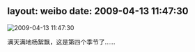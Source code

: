 layout: weibo
date: 2009-04-13 11:47:30
---
<meta name="referrer" content="no-referrer" />

<img src="/images/favicon.ico" style="float: left;"/>2009-04-13 11:47:30

满天满地杨絮飘，这是第四个季节了……

